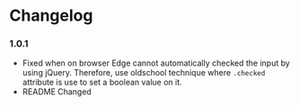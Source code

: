 # Changelog
### 1.0.1 
- Fixed when on browser Edge cannot automatically checked the input by using jQuery. Therefore, use oldschool technique where `.checked` attribute is use to set a boolean value on it. 
- README Changed